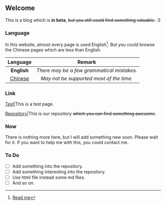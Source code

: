 ## Welcome

This is a blog which is **in beta**, ~~but you still could find something valuable.~~ :3

### Language

In this website, almost every page is used English[^Why]. But you could browse the Chinese pages which are less than English.    

[^Why]: [Read me](/pages/zh/why-use-english.md)

|           Language            |                   Remark                   |
| :---------------------------: | :----------------------------------------: |
|          **English**          | *There may be a few grammatical mistakes.* |
| [Chinese](/pages/zh/index.md) |  *May not be supported most of the time.*  |



### Link

[Test](/pages/test.md)|This is a test page.  

[Repository](https://github.com/Realone233/realone233.github.io)|This is our repository ~~which you can find something awesome~~.  

### Now

There is nothing more here, but I will add something new soon. Please wait for it. If you want to help me with this, you could contact me.
### To Do

- [ ] Add something into the repository.
- [ ] Add something interesting into the repository.
- [ ] Use html file instead some md flies.
- [ ] And so on.